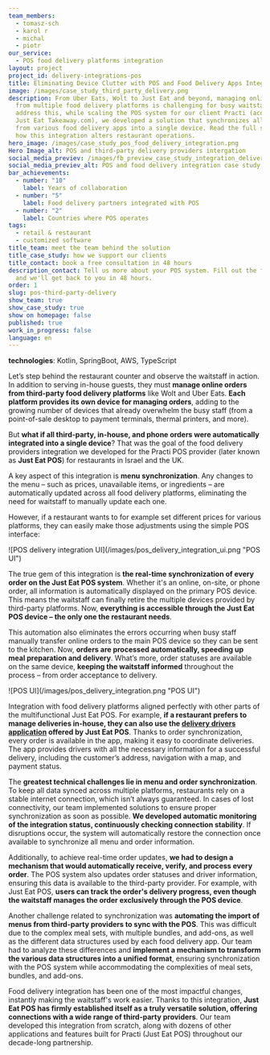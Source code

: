 ```yaml
---
team_members:
  - tomasz-sch
  - karol r
  - michal
  - piotr
our_service:
  - POS food delivery platforms integration
layout: project
project_id: delivery-integrations-pos
title: Eliminating Device Clutter with POS and Food Delivery Apps Integration
image: /images/case_study_third_party_delivery.png
description: From Uber Eats, Wolt to Just Eat and beyond, managing online orders
  from multiple food delivery platforms is challenging for busy waitstaff. To
  address this, while scaling the POS system for our client Practi (acquired by
  Just Eat Takeaway.com), we developed a solution that synchronizes all orders
  from various food delivery apps into a single device. Read the full story of
  how this integration alters restaurant operations.
hero_image: /images/case_study_pos_food_delivery_integration.png
Hero Image_alt: POS and third-party delivery providers intergation
social_media_previev: /images/fb_preview_case_study_integration_delivery_providers_pos.png
social_media_previev_alt: POS and food delivery integration case study
bar_achievements:
  - number: "10"
    label: Years of collaboration
  - number: "5"
    label: Food delivery partners integrated with POS
  - number: "2"
    label: Countries where POS operates
tags:
  - retail & restaurant
  - customized software
title_team: meet the team behind the solution
title_case_study: how we support our clients
title_contact: book a free consultation in 48 hours
description_contact: Tell us more about your POS system. Fill out the form below
  and we'll get back to you in 48 hours.
order: 1
slug: pos-third-party-delivery
show_team: true
show_case_study: true
show on homepage: false
published: true
work_in_progress: false
language: en
---
```

<TitleWithIcon sectionTitle="technologies" titleIcon="/images/skills.svg" titleIconAlt="technologies" />

<Gallery images='[{"src":"/images/kotlin_new_stack_logo.svg","alt":"Kotlin"},{"src":"/images/springboot_update.svg","alt":"Spring Boot"},{"src":"/images/aws_stack_logo_update.svg"},{"src":"/images/case-study_typescript_stack-logo.svg","alt":"TypeScript"}]' />

**technologies**: Kotlin, SpringBoot, AWS, TypeScript

<TitleWithIcon sectionTitle="the problem: handling online orders from various third-party delivery providers" titleIcon="/images/icon_title_about.svg" titleIconAlt="problem" />

Let’s step behind the restaurant counter and observe the waitstaff in action. In addition to serving in-house guests, they must **manage online orders from third-party food delivery platforms** like Wolt and Uber Eats. **Each platform provides its own device for managing orders**, adding to the growing number of devices that already overwhelm the busy staff (from a point-of-sale desktop to payment terminals, thermal printers, and more).

But **what if all third-party, in-house, and phone orders were automatically integrated into a single device**? That was the goal of the food delivery providers integration we developed for the Practi POS provider (later known as **Just Eat POS**) for restaurants in Israel and the UK.

<YouTubeEmbed url='https://www.youtube.com/watch?v=-pUtXXxpsFg' />

<TitleWithIcon sectionTitle="the solution: all restaurant orders synchronized on one device" titleIcon="/images/flag.png" titleIconAlt="the solution:" />

A key aspect of this integration is **menu synchronization**. Any changes to the menu – such as prices, unavailable items, or ingredients – are automatically updated across all food delivery platforms, eliminating the need for waitstaff to manually update each one. 

However, if a restaurant wants to for example set different prices for various platforms, they can easily make those adjustments using the simple POS interface:

<div className="image">![POS delivery integration UI](/images/pos_delivery_integration_ui.png "POS UI")</div>

The true gem of this integration is **the real-time synchronization of every order on the Just Eat POS system**. Whether it's an online, on-site, or phone order, all information is automatically displayed on the primary POS device. This means the waitstaff can finally retire the multiple devices provided by third-party platforms. Now, **everything is accessible through the Just Eat POS device – the only one the restaurant needs**.

This automation also eliminates the errors occurring when busy staff manually transfer online orders to the main POS device so they can be sent to the kitchen. Now, **orders are processed automatically, speeding up meal preparation and delivery**. What’s more, order statuses are available on the same device, **keeping the waitstaff informed** throughout the process – from order acceptance to delivery.

<div className="image">![POS UI](/images/pos_delivery_integration.png "POS UI")</div>

Integration with food delivery platforms aligned perfectly with other parts of the multifunctional Just Eat POS. For example, **if a restaurant prefers to manage deliveries in-house, they can also use the [delivery drivers application](/projects/delivery-drivers-app/) offered by Just Eat POS**. Thanks to order synchronization, every order is available in the app, making it easy to coordinate deliveries. The app provides drivers with all the necessary information for a successful delivery, including the customer’s address, navigation with a map, and payment status.

<AnchorLink href='#contactForm' text='contact us to discuss your POS'/>

<TitleWithIcon sectionTitle="challenges: synchronization with unstable connection, achieving real-time updates" titleIcon="/images/gearwheel.svg" titleIconAlt="challenge" />

The **greatest technical challenges lie in menu and order synchronization**. To keep all data synced across multiple platforms, restaurants rely on a stable internet connection, which isn’t always guaranteed. In cases of lost connectivity, our team implemented solutions to ensure proper synchronization as soon as possible. **We developed automatic monitoring of the integration status, continuously checking connection stability**. If disruptions occur, the system will automatically restore the connection once available to synchronize all menu and order information.

Additionally, to achieve real-time order updates, **we had to design a mechanism that would automatically receive, verify, and process every order**. The POS system also updates order statuses and driver information, ensuring this data is available to the third-party provider. For example, with Just Eat POS, **users can track the order's delivery progress, even though the waitstaff manages the order exclusively through the POS device**.

Another challenge related to synchronization was **automating the import of menus from third-party providers to sync with the POS**. This was difficult due to the complex meal sets, with multiple bundles, and add-ons, as well as the different data structures used by each food delivery app. Our team had to analyze these differences and **implement a mechanism to transform the various data structures into a unified format**, ensuring synchronization with the POS system while accommodating the complexities of meal sets, bundles, and add-ons.

<TitleWithIcon sectionTitle="the results: standing out through integrations with numerous food delivery providers" titleIcon="/images/icon_result_svg.svg" titleIconAlt="the results of the collaboration" />

Food delivery integration has been one of the most impactful changes, instantly making the waitstaff's work easier. Thanks to this integration, **Just Eat POS has firmly established itself as a truly versatile solution, offering connections with a wide range of third-party providers**. Our team developed this integration from scratch, along with dozens of other applications and features built for Practi (Just Eat POS) throughout our decade-long partnership.